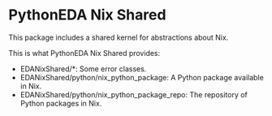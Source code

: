 # PythonEDA Nix Shared

This package includes a shared kernel for abstractions about Nix.

This is what PythonEDA Nix Shared provides:
- EDANixShared/*: Some error classes.
- EDANixShared/python/nix_python_package: A Python package available in Nix.
- EDANixShared/python/nix_python_package_repo: The repository of Python packages in Nix.
